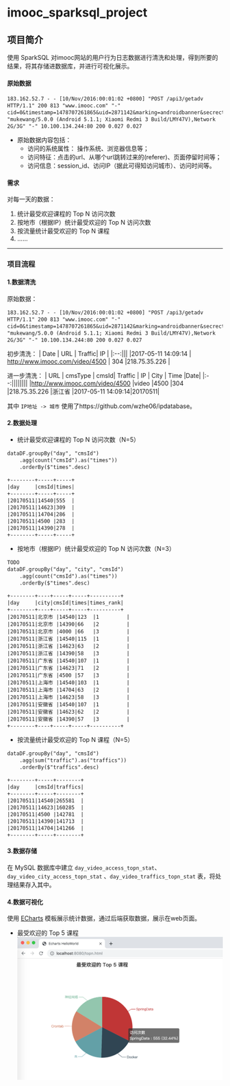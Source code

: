# imooc_sparksql_project

## 项目简介

使用 SparkSQL 对imooc网站的用户行为日志数据进行清洗和处理，得到所要的结果，将其存储进数据库，并进行可视化展示。

#### 原始数据
```
183.162.52.7 - - [10/Nov/2016:00:01:02 +0800] "POST /api3/getadv HTTP/1.1" 200 813 "www.imooc.com" "-" cid=0&timestamp=1478707261865&uid=2871142&marking=androidbanner&secrect=a6e8e14701ffe9f6063934780d9e2e6d&token=f51e97d1cb1a9caac669ea8acc162b96 "mukewang/5.0.0 (Android 5.1.1; Xiaomi Redmi 3 Build/LMY47V),Network 2G/3G" "-" 10.100.134.244:80 200 0.027 0.027
```
- 原始数据内容包括：
	- 访问的系统属性： 操作系统、浏览器信息等；
	- 访问特征：点击的url、从哪个url跳转过来的(referer)、页面停留时间等；
	- 访问信息：session_id、访问IP（据此可得知访问城市）、访问时间等。

#### 需求
对每一天的数据：
1. 统计最受欢迎课程的 Top N 访问次数
2. 按地市（根据IP）统计最受欢迎的 Top N 访问次数
3. 按流量统计最受欢迎的 Top N 课程
4. ......

---
### 项目流程

#### 1.数据清洗

原始数据：
```
183.162.52.7 - - [10/Nov/2016:00:01:02 +0800] "POST /api3/getadv HTTP/1.1" 200 813 "www.imooc.com" "-" cid=0&timestamp=1478707261865&uid=2871142&marking=androidbanner&secrect=a6e8e14701ffe9f6063934780d9e2e6d&token=f51e97d1cb1a9caac669ea8acc162b96 "mukewang/5.0.0 (Android 5.1.1; Xiaomi Redmi 3 Build/LMY47V),Network 2G/3G" "-" 10.100.134.244:80 200 0.027 0.027
```

初步清洗：
| Date | URL | Traffic| IP |
|:--:|||
|2017-05-11 14:09:14 |	http://www.imooc.com/video/4500	| 304 |218.75.35.226 |

进一步清洗：
| URL | cmsType | cmsId| Traffic | IP | City | Time |Date|
|:--:||||||||
|http://www.imooc.com/video/4500   |video  |4500 |304    |218.75.35.226  |浙江省 |2017-05-11 14:09:14|20170511|

其中 `IP地址 -> 城市` 使用了https://github.com/wzhe06/ipdatabase。

#### 2.数据处理
- 统计最受欢迎课程的 Top N 访问次数（N=5）
```
dataDF.groupBy("day", "cmsId")
	.agg(count("cmsId").as("times"))
	.orderBy($"times".desc)
```
```
+--------+-----+-----+
|day     |cmsId|times|
+--------+-----+-----+
|20170511|14540|555  |
|20170511|14623|309  |
|20170511|14704|286  |
|20170511|4500 |283  |
|20170511|14390|278  |
+--------+-----+-----+
```
- 按地市（根据IP）统计最受欢迎的 Top N 访问次数（N=3）
``` 
TODO
dataDF.groupBy("day", "city", "cmsId")
	.agg(count("cmsId").as("times"))
	.orderBy($"times".desc)
```
```
+--------+----+-----+-----+----------+
|day     |city|cmsId|times|times_rank|
+--------+----+-----+-----+----------+
|20170511|北京市 |14540|123  |1         |
|20170511|北京市 |14390|66   |2         |
|20170511|北京市 |4000 |66   |3         |
|20170511|浙江省 |14540|115  |1         |
|20170511|浙江省 |14623|63   |2         |
|20170511|浙江省 |14390|58   |3         |
|20170511|广东省 |14540|107  |1         |
|20170511|广东省 |14623|71   |2         |
|20170511|广东省 |4500 |57   |3         |
|20170511|上海市 |14540|103  |1         |
|20170511|上海市 |14704|63   |2         |
|20170511|上海市 |14623|58   |3         |
|20170511|安徽省 |14540|107  |1         |
|20170511|安徽省 |14623|62   |2         |
|20170511|安徽省 |14390|57   |3         |
+--------+----+-----+-----+----------+
```
- 按流量统计最受欢迎的 Top N 课程（N=5）
```
dataDF.groupBy("day", "cmsId")
	.agg(sum("traffic").as("traffics"))
	.orderBy($"traffics".desc)
```
```
+--------+-----+--------+
|day     |cmsId|traffics|
+--------+-----+--------+
|20170511|14540|265581  |
|20170511|14623|160285  |
|20170511|4500 |142781  |
|20170511|14390|141713  |
|20170511|14704|141266  |
+--------+-----+--------+
```

#### 3.数据存储

在 MySQL 数据库中建立 `day_video_access_topn_stat`、 `day_video_city_access_topn_stat` 、`day_video_traffics_topn_stat` 表，将处理结果存入其中。

#### 4.数据可视化
使用 [ECharts](https://echarts.baidu.com) 模板展示统计数据，通过后端获取数据，展示在web页面。
- 最受欢迎的 Top 5 课程
![top 5](top5.png)
